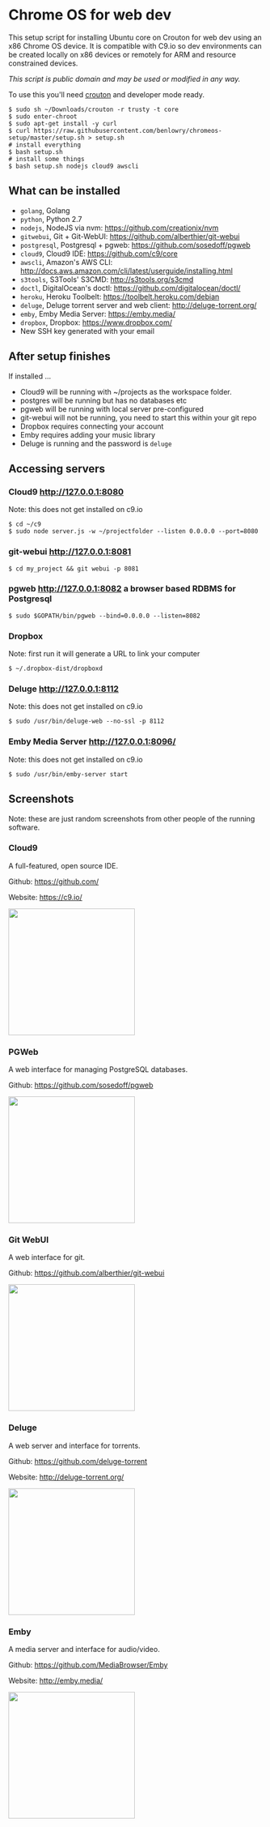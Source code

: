 # Chrome OS for web dev
This setup script for installing Ubuntu core on Crouton for web dev using an x86 Chrome OS device.  It is 
compatible with C9.io so dev environments can be created locally on x86 devices or remotely for ARM and
resource constrained devices.

*This script is public domain and may be used or modified in any way.*

To use this you'll need [crouton](https://github.com/dnschneid/crouton) and developer mode ready.

    $ sudo sh ~/Downloads/crouton -r trusty -t core
    $ sudo enter-chroot
    $ sudo apt-get install -y curl
    $ curl https://raw.githubusercontent.com/benlowry/chromeos-setup/master/setup.sh > setup.sh 
    # install everything
    $ bash setup.sh
    # install some things
    $ bash setup.sh nodejs cloud9 awscli

## What can be installed
- `golang`, Golang
- `python`, Python 2.7
- `nodejs`, NodeJS via nvm: https://github.com/creationix/nvm
- `gitwebui`, Git + Git-WebUI: https://github.com/alberthier/git-webui
- `postgresql`, Postgresql + pgweb: https://github.com/sosedoff/pgweb
- `cloud9`, Cloud9 IDE: https://github.com/c9/core
- `awscli`, Amazon's  AWS CLI: http://docs.aws.amazon.com/cli/latest/userguide/installing.html
- `s3tools`, S3Tools' S3CMD: http://s3tools.org/s3cmd
- `doctl`, DigitalOcean's doctl: https://github.com/digitalocean/doctl/
- `heroku`, Heroku Toolbelt: https://toolbelt.heroku.com/debian
- `deluge`, Deluge torrent server and web client: http://deluge-torrent.org/
- `emby`, Emby Media Server: https://emby.media/
- `dropbox`, Dropbox: https://www.dropbox.com/
- New SSH key generated with your email

## After setup finishes
If installed ...
- Cloud9 will be running with ~/projects as the workspace folder.  
- postgres will be running but has no databases etc
- pgweb will be running with local server pre-configured
- git-webui will not be running, you need to start this within your git repo
- Dropbox requires connecting your account
- Emby requires adding your music library
- Deluge is running and the password is `deluge`
    
## Accessing servers
### Cloud9 http://127.0.0.1:8080
Note: this does not get installed on c9.io

    $ cd ~/c9
    $ sudo node server.js -w ~/projectfolder --listen 0.0.0.0 --port=8080

### git-webui http://127.0.0.1:8081

    $ cd my_project && git webui -p 8081 

### pgweb http://127.0.0.1:8082 a browser based RDBMS for Postgresql 
    
    $ sudo $GOPATH/bin/pgweb --bind=0.0.0.0 --listen=8082
    
### Dropbox
Note: first run it will generate a URL to link your computer
  
    $ ~/.dropbox-dist/dropboxd

### Deluge http://127.0.0.1:8112
Note: this does not get installed on c9.io

    $ sudo /usr/bin/deluge-web --no-ssl -p 8112
    
### Emby Media Server http://127.0.0.1:8096/
Note: this does not get installed on c9.io

    $ sudo /usr/bin/emby-server start

## Screenshots
Note: these are just random screenshots from other people of the running software.

### Cloud9
A full-featured, open source IDE.

Github: https://github.com/

Website: https://c9.io/

<a href='https://raw.github.com/benlowry/chromeos-setup/master/cloud9.png'><img src="https://raw.github.com/benlowry/chromeos-setup/master/cloud9.png" width="250"/></a>

### PGWeb
A web interface for managing PostgreSQL databases.

Github: https://github.com/sosedoff/pgweb

<img src="https://raw.github.com/benlowry/chromeos-setup/master/pgweb.png" width="250"/>

### Git WebUI
A web interface for git.

Github: https://github.com/alberthier/git-webui

<img src="https://raw.github.com/benlowry/chromeos-setup/master/gitwebui.png" width="250"/>

### Deluge
A web server and interface for torrents.

Github: https://github.com/deluge-torrent

Website: http://deluge-torrent.org/

<img src="https://raw.github.com/benlowry/chromeos-setup/master/deluge.png" width="250"/>

### Emby
A media server and interface for audio/video.

Github: https://github.com/MediaBrowser/Emby

Website: http://emby.media/

<img src="https://raw.github.com/benlowry/chromeos-setup/master/emby.jpg" width="250"/>
    
